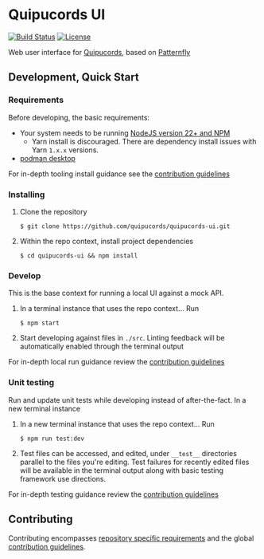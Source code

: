 # Quipucords UI
[![Build Status](https://github.com/quipucords/quipucords-ui/actions/workflows/integration.yml/badge.svg)](https://github.com/quipucords/quipucords-ui/actions/workflows/integration.yml)
[![License](https://img.shields.io/github/license/quipucords/quipucords-ui.svg)](https://github.com/quipucords/quipucords-ui/blob/main/LICENSE)

Web user interface for [Quipucords](https://github.com/quipucords/quipucords), based on [Patternfly](https://www.patternfly.org/)

## Development, Quick Start

### Requirements
Before developing, the basic requirements:
 * Your system needs to be running [NodeJS version 22+ and NPM](https://nodejs.org/)
    * Yarn install is discouraged. There are dependency install issues with Yarn `1.x.x` versions.
 * [podman desktop](https://podman-desktop.io/)

For in-depth tooling install guidance see the [contribution guidelines](./CONTRIBUTING.md#install-tooling)

### Installing
  1. Clone the repository
     ```
     $ git clone https://github.com/quipucords/quipucords-ui.git
     ```

  1. Within the repo context, install project dependencies
     ```
     $ cd quipucords-ui && npm install
     ```

### Develop
This is the base context for running a local UI against a mock API.

1. In a terminal instance that uses the repo context... Run
   ```
   $ npm start
   ```
1. Start developing against files in `./src`. Linting feedback will be automatically enabled through the terminal output

For in-depth local run guidance review the [contribution guidelines](./CONTRIBUTING.md#local-and-stage-development)

### Unit testing
Run and update unit tests while developing instead of after-the-fact. In a new terminal instance

1. In a new terminal instance that uses the repo context... Run
   ```
   $ npm run test:dev
   ```
2. Test files can be accessed, and edited, under `__test__` directories parallel to the files you're editing. Test failures for
   recently edited files will be available in the terminal output along with basic testing framework use directions.

For in-depth testing guidance review the [contribution guidelines](./CONTRIBUTING.md#testing)

## Contributing
Contributing encompasses [repository specific requirements](./CONTRIBUTING.md) and the global [contribution guidelines](https://github.com/quipucords/quipucords/blob/main/CONTRIBUTING.md).
